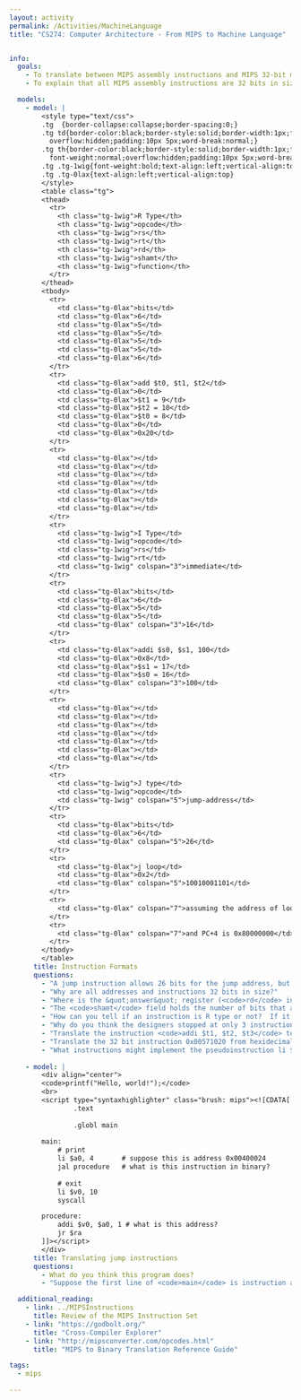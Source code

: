 ```yaml
---
layout: activity
permalink: /Activities/MachineLanguage
title: "CS274: Computer Architecture - From MIPS to Machine Language"


info:
  goals:
    - To translate between MIPS assembly instructions and MIPS 32-bit machine language
    - To explain that all MIPS assembly instructions are 32 bits in size, regardless of format

  models:
    - model: |
        <style type="text/css">
        .tg  {border-collapse:collapse;border-spacing:0;}
        .tg td{border-color:black;border-style:solid;border-width:1px;font-family:Arial, sans-serif;font-size:14px;
          overflow:hidden;padding:10px 5px;word-break:normal;}
        .tg th{border-color:black;border-style:solid;border-width:1px;font-family:Arial, sans-serif;font-size:14px;
          font-weight:normal;overflow:hidden;padding:10px 5px;word-break:normal;}
        .tg .tg-1wig{font-weight:bold;text-align:left;vertical-align:top}
        .tg .tg-0lax{text-align:left;vertical-align:top}
        </style>
        <table class="tg">
        <thead>
          <tr>
            <th class="tg-1wig">R Type</th>
            <th class="tg-1wig">opcode</th>
            <th class="tg-1wig">rs</th>
            <th class="tg-1wig">rt</th>
            <th class="tg-1wig">rd</th>
            <th class="tg-1wig">shamt</th>
            <th class="tg-1wig">function</th>
          </tr>
        </thead>
        <tbody>
          <tr>
            <td class="tg-0lax">bits</td>
            <td class="tg-0lax">6</td>
            <td class="tg-0lax">5</td>
            <td class="tg-0lax">5</td>
            <td class="tg-0lax">5</td>
            <td class="tg-0lax">5</td>
            <td class="tg-0lax">6</td>
          </tr>
          <tr>
            <td class="tg-0lax">add $t0, $t1, $t2</td>
            <td class="tg-0lax">0</td>
            <td class="tg-0lax">$t1 = 9</td>
            <td class="tg-0lax">$t2 = 10</td>
            <td class="tg-0lax">$t0 = 8</td>
            <td class="tg-0lax">0</td>
            <td class="tg-0lax">0x20</td>
          </tr>
          <tr>
            <td class="tg-0lax"></td>
            <td class="tg-0lax"></td>
            <td class="tg-0lax"></td>
            <td class="tg-0lax"></td>
            <td class="tg-0lax"></td>
            <td class="tg-0lax"></td>
            <td class="tg-0lax"></td>
          </tr>
          <tr>
            <td class="tg-1wig">I Type</td>
            <td class="tg-1wig">opcode</td>
            <td class="tg-1wig">rs</td>
            <td class="tg-1wig">rt</td>
            <td class="tg-1wig" colspan="3">immediate</td>
          </tr>
          <tr>
            <td class="tg-0lax">bits</td>
            <td class="tg-0lax">6</td>
            <td class="tg-0lax">5</td>
            <td class="tg-0lax">5</td>
            <td class="tg-0lax" colspan="3">16</td>
          </tr>
          <tr>
            <td class="tg-0lax">addi $s0, $s1, 100</td>
            <td class="tg-0lax">0x8</td>
            <td class="tg-0lax">$s1 = 17</td>
            <td class="tg-0lax">$s0 = 16</td>
            <td class="tg-0lax" colspan="3">100</td>
          </tr>
          <tr>
            <td class="tg-0lax"></td>
            <td class="tg-0lax"></td>
            <td class="tg-0lax"></td>
            <td class="tg-0lax"></td>
            <td class="tg-0lax"></td>
            <td class="tg-0lax"></td>
            <td class="tg-0lax"></td>
          </tr>
          <tr>
            <td class="tg-1wig">J type</td>
            <td class="tg-1wig">opcode</td>
            <td class="tg-1wig" colspan="5">jump-address</td>
          </tr>
          <tr>
            <td class="tg-0lax">bits</td>
            <td class="tg-0lax">6</td>
            <td class="tg-0lax" colspan="5">26</td>
          </tr>
          <tr>
            <td class="tg-0lax">j loop</td>
            <td class="tg-0lax">0x2</td>
            <td class="tg-0lax" colspan="5">10010001101</td>
          </tr>
          <tr>
            <td class="tg-0lax" colspan="7">assuming the address of loop is 0x80001234 (0b10000000000000000001001000110100)</td>
          </tr>
          <tr>
            <td class="tg-0lax" colspan="7">and PC+4 is 0x80000000</td>
          </tr>
        </tbody>
        </table>
      title: Instruction Formats
      questions:
        - "A jump instruction allows 26 bits for the jump address, but addresses are 32 bits in length.  Why can't we allow a 32-bit jump address in an instruction, and what do you think is done instead?"  
        - "Why are all addresses and instructions 32 bits in size?"
        - "Where is the &quot;answer&quot; register (<code>rd</code> in an R type instruction, and <code>rt</code> in an I type instruction) typically found in a MIPS assembly instruction, and where is it typically found in the machine code translation?"
        - "The <code>shamt</code> field holds the number of bits that a register shifts left or right.  In your MIPS reference sheet, look up what instruction would consist of all 0 bits.  What might you call this instruction, and what does it do?"
        - "How can you tell if an instruction is R type or not?  If it is not R type, how can you tell if it is J type or I type?"
        - "Why do you think the designers stopped at only 3 instruction formats?"
        - "Translate the instruction <code>addi $t1, $t2, $t3</code> to a MIPS 32 bit machine instruction."
        - "Translate the 32 bit instruction 0x00571020 from hexidecimal to binary, and then to a MIPS assembly instruction.  How can you tell just by looking at the hexidecimal that it's an R-type instruction?"
        - "What instructions might implement the pseudoinstruction li $t0, 0xabcd5678?  Why can't this instruction be represented with a single operation?"
        
    - model: |
        <div align="center">
        <code>printf("Hello, world!");</code>
        <br>
        <script type="syntaxhighlighter" class="brush: mips"><![CDATA[        
                .text
            
                .globl main
            
        main: 
            # print
            li $a0, 4       # suppose this is address 0x00400024
            jal procedure   # what is this instruction in binary?
            
            # exit
            li $v0, 10
            syscall

        procedure: 
            addi $v0, $a0, 1 # what is this address?
            jr $ra
        ]]></script>
        </div>
      title: Translating jump instructions
      questions:
        - What do you think this program does?
        - "Suppose the first line of <code>main</code> is instruction address <code>0x00400024</code>.  What is the address of the first instruction at label <code>procedure</code>?  What is the binary translation of the <code>jal</code> instruction above?"

  additional_reading:
    - link: ../MIPSInstructions
      title: Review of the MIPS Instruction Set
    - link: "https://godbolt.org/"
      title: "Cross-Compiler Explorer"
    - link: "http://mipsconverter.com/opcodes.html"
      title: "MIPS to Binary Translation Reference Guide"

tags:
  - mips

---
```


